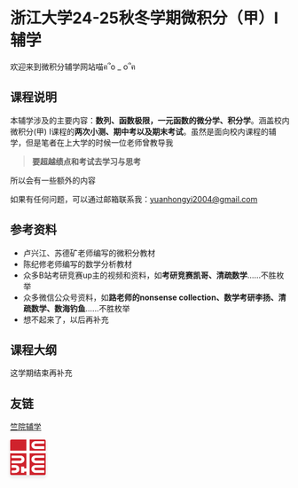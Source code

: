 # 浙江大学24-25秋冬学期微积分（甲）I辅学

欢迎来到微积分辅学网站喵ฅ՞o _ o՞ฅ

## 课程说明

本辅学涉及的主要内容：**数列、函数极限，一元函数的微分学、积分学**。涵盖校内微积分(甲) I课程的**两次小测、期中考以及期末考试**。虽然是面向校内课程的辅学，但是笔者在上大学的时候一位老师曾教导我

> **要超越绩点和考试去学习与思考**

所以会有一些额外的内容

如果有任何问题，可以通过邮箱联系我：yuanhongyi2004@gmail.com

## 参考资料

- 卢兴江、苏德矿老师编写的微积分教材
- 陈纪修老师编写的数学分析教材
- 众多B站考研竞赛up主的视频和资料，如**考研竞赛凯哥、清疏数学**……不胜枚举
- 众多微信公众号资料，如**路老师的nonsense collection、数学考研李扬、清疏数学、数海钓鱼**……不胜枚举
- 想不起来了，以后再补充

## 课程大纲

这学期结束再补充

## 友链

[竺院辅学](https://ckc-agc.bowling233.top/)

  <style>
    /* 友链按钮容器样式 */
  .friend-link-btn {
      display: inline-block;
      cursor: pointer;
      overflow: hidden;
      position: relative;
      /* 图片宽度和高度根据实际图片调整 */
      width: 64px;
      height: 64px;
      box-shadow: 0 4px 6px rgba(0, 0, 0, 0.1);
    }

    /* 图片样式 */
    img.friend-link-img {
      width: 100%;
      height: 100%;
      transition: transform 0.3s ease-out;
    }

    /* 按钮悬停时图片的动画效果 */
  .friend-link-btn:hover img.friend-link-img {
      transform: scale(1.1);
    }

    /* 按钮点击时的样式变化 */
  .friend-link-btn:active {
      box-shadow: 0 2px 4px rgba(0, 0, 0, 0.1);
    }

    /* 遮罩层样式，用于点击区域覆盖 */
  .btn-mask {
      position: absolute;
      top: 0;
      left: 0;
      width: 100%;
      height: 100%;
      z-index: 1;
    }
  </style>


  <a href="https://ckc-agc.bowling233.top/" target="_blank">
    <div class="friend-link-btn">
      <img class="friend-link-img" src="graph/ckc.png" alt="友链按钮图片">
      <div class="btn-mask"></div>
    </div>
  </a>

